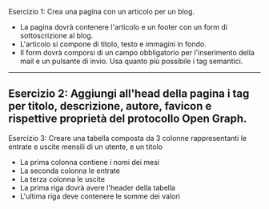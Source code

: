 Esercizio 1: Crea una pagina con un articolo per un blog.
 - La pagina dovrà contenere l'articolo e un footer con un form di sottoscrizione al blog. 
 - L'articolo si compone di titolo, testo e immagini in fondo.
 - Il form dovrà comporsi di un campo obbligatorio per l'inserimento della mail e un pulsante di invio. 
Usa quanto più possibile i tag semantici.
---------------------------------------------------------------------------------------------------------------------------------------------------------------------
Esercizio 2: Aggiungi all'head della pagina i tag per titolo, descrizione, autore, favicon e rispettive proprietà del protocollo Open Graph.
---------------------------------------------------------------------------------------------------------------------------------------------------------------------
Esercizio 3: Creare una tabella composta da 3 colonne rappresentanti le entrate e uscite mensili di un utente, e un titolo
 - La prima colonna contiene i nomi dei mesi
 - La seconda colonna le entrate
 - La terza colonna le uscite
 - La prima riga dovrà avere l'header della tabella
 - L'ultima riga deve contenere le somme dei valori